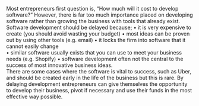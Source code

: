 Most entrepreneurs first question is, “How much will it cost to develop software?”  However, there is far too much importance placed on developing software rather than growing the business with tools that already exist.  
Software development should be delayed because;
•	it is very expensive to create (you should avoid wasting your budget)
•	most ideas can be proven out by using other tools (e.g. email)
•	it locks the firm into software that it cannot easily change  
•	similar software usually exists that you can use to meet your business needs (e.g. Shopify)
•	software development often not the central to the success of most innovative business ideas.  
There are some cases where the software is vital to success, such as Uber, and should be created early in the life of the business but this is rare.  By delaying development entrepreneurs can give themselves the opportunity to develop their business, pivot if necessary and use their funds in the most effective way possible.
